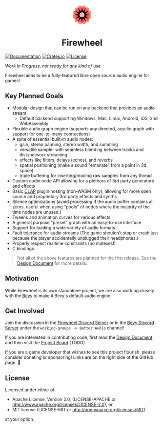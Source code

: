 <div align="center"><img src="./assets/logo-512.png" width="64px" height="64px"/><h1>Firewheel</h1></div>

[![Documentation](https://docs.rs/firewheel/badge.svg)](https://docs.rs/firewheel)
[![Crates.io](https://img.shields.io/crates/v/firewheel.svg)](https://crates.io/crates/firewheel)
[![License](https://img.shields.io/crates/l/firewheel.svg)](https://github.com/BillyDM/firewheel/blob/main/LICENSE-APACHE)

*Work In Progress, not ready for any kind of use*

Firewheel aims to be a fully-featured libre open source audio engine for games!

## Key Planned Goals

* Modular design that can be run on any backend that provides an audio stream
    * Default backend supporting Windows, Mac, Linux, Android, iOS, and WebAssembly
* Flexible audio graph engine (supports any directed, acyclic graph with support for one-to-many connections)
* A suite of essential built-in audio nodes:
    * gain, stereo panning, stereo width, and summing
    * versatile sampler with seamless blending between tracks and disk/network streaming
    * effects like filters, delays (echos), and reverbs
    * spatial positioning (make a sound "emanate" from a point in 3d space)
    * triple buffering for inserting/reading raw samples from any thread
* Custom audio node API allowing for a plethora of 3rd party generators and effects
* Basic [CLAP](https://cleveraudio.org/) plugin hosting (non-WASM only), allowing for more open source and proprietary 3rd party effects and synths
* Silence optimizations (avoid processing if the audio buffer contains all zeros, useful when using "pools" of nodes where the majority of the time nodes are unused.)
* Tweens and animation curves for various effects
* A general purpose "preset" graph with an easy-to-use interface
* Support for loading a wide variety of audio formats
* Fault tolerance for audio streams (The game shouldn't stop or crash just because the player accidentally unplugged their headphones.)
* Properly respect realtime constraints (no mutexes!)
* C bindings

> Not all of the above features are planned for the first release. See the [Design Document] for more details.

## Motivation

While Firewheel is its own standalone project, we are also working closely with the [Bevy](https://bevyengine.org/) to make it Bevy's default audio engine.

## Get Involved

Join the discussion in the [Firewheel Discord Server](https://discord.gg/m42dPpRm) or in the [Bevy Discord Server](https://discord.gg/bevy) under the `working-groups -> Better Audio` channel!

If you are interested in contributing code, first read the [Design Document] and then visit the [Project Board]() (TODO).

If you are a game developer that wishes to see this project flourish, please consider donating or sponsoring! Links are on the right side of the GitHub page. 🌼

## License

Licensed under either of

* Apache License, Version 2.0, (LICENSE-APACHE or http://www.apache.org/licenses/LICENSE-2.0), or
* MIT license (LICENSE-MIT or http://opensource.org/licenses/MIT)

at your option.

[Design Document]: DESIGN_DOC.md